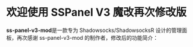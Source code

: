 # 欢迎使用 SSPanel V3 魔改再次修改版

**ss-panel-v3-mod**是一款专为 Shadowsocks/ShadowsocksR 设计的管理面板，再次感谢 ss-panel-v3-mod 的制作者，修改后的功能简介：
